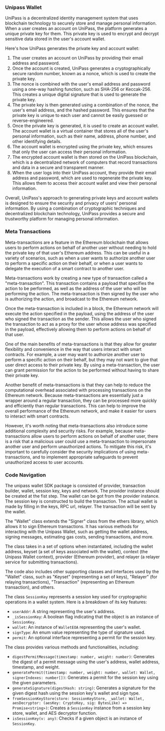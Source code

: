 ### Unipass Wallet

UniPass is a decentralized identity management system that uses blockchain technology to securely store and manage personal information. When a user creates an account on UniPass, the platform generates a unique private key for them. This private key is used to encrypt and decrypt sensitive data stored in the user's account wallet.

Here's how UniPass generates the private key and account wallet:

1. The user creates an account on UniPass by providing their email address and password.
2. Once the account is created, UniPass generates a cryptographically secure random number, known as a nonce, which is used to create the private key.
3. The nonce is combined with the user's email address and password using a one-way hashing function, such as SHA-256 or Keccak-256. This creates a unique digital signature that is used to generate the private key.
4. The private key is then generated using a combination of the nonce, the user's email address, and the hashed password. This ensures that the private key is unique to each user and cannot be easily guessed or reverse-engineered.
5. Once the private key is generated, it is used to create an account wallet. The account wallet is a virtual container that stores all of the user's personal information, such as their name, address, phone number, and other identifying details.
6. The account wallet is encrypted using the private key, which ensures that only the user can access their personal information.
7. The encrypted account wallet is then stored on the UniPass blockchain, which is a decentralized network of computers that record transactions and data in a secure and transparent manner.
8. When the user logs into their UniPass account, they provide their email address and password, which are used to regenerate the private key. This allows them to access their account wallet and view their personal information.

Overall, UniPass's approach to generating private keys and account wallets is designed to ensure the security and privacy of users' personal information. By using a combination of cryptographic techniques and decentralized blockchain technology, UniPass provides a secure and trustworthy platform for managing personal information.

### Meta Transactions

Meta-transactions are a feature in the Ethereum blockchain that allows users to perform actions on behalf of another user without needing to hold the private key of that user's Ethereum address. This can be useful in a variety of scenarios, such as when a user wants to authorize another user to perform a specific action on their behalf, or when a user wants to delegate the execution of a smart contract to another user.

Meta-transactions work by creating a new type of transaction called a "meta-transaction". This transaction contains a payload that specifies the action to be performed, as well as the address of the user who will be performing the action. The meta-transaction is then signed by the user who is authorizing the action, and broadcast to the Ethereum network.

Once the meta-transaction is included in a block, the Ethereum network will execute the action specified in the payload, using the address of the user who signed the transaction as the sender. This allows the user who signed the transaction to act as a proxy for the user whose address was specified in the payload, effectively allowing them to perform actions on behalf of that user.

One of the main benefits of meta-transactions is that they allow for greater flexibility and convenience in the way that users interact with smart contracts. For example, a user may want to authorize another user to perform a specific action on their behalf, but they may not want to give that user direct access to their private key. By using a meta-transaction, the user can grant permission for the action to be performed without having to share their private key.

Another benefit of meta-transactions is that they can help to reduce the computational overhead associated with processing transactions on the Ethereum network. Because meta-transactions are essentially just a wrapper around a regular transaction, they can be processed more quickly and efficiently than regular transactions. This can help to improve the overall performance of the Ethereum network, and make it easier for users to interact with smart contracts.

However, it's worth noting that meta-transactions also introduce some additional complexity and security risks. For example, because meta-transactions allow users to perform actions on behalf of another user, there is a risk that a malicious user could use a meta-transaction to impersonate another user and perform unauthorized actions. To mitigate this risk, it's important to carefully consider the security implications of using meta-transactions, and to implement appropriate safeguards to prevent unauthorized access to user accounts.

### Code Navigation

The unipass wallet SDK package is consisted of provider, transaction builder, wallet, session key, keys and network. The provider instance should be created at the fist step. The wallet can be got from the provider instance. The session key is constructed to build the transaction. The actual wallet is made by filling in the keys, RPC url, relayer. The transaction will be sent by the wallet.

The "Wallet" class extends the "Signer" class from the ethers library, which allows it to sign Ethereum transactions. It has various methods for interacting with the Unipass Wallet, such as getting the wallet address, signing messages, estimating gas costs, sending transactions, and more.

The class takes in a set of options when instantiated, including the wallet address, keyset (a set of keys associated with the wallet), context (the Unipass Wallet context), provider (Ethereum provider), and relayer (a relayer service for submitting transactions).

The code also includes other supporting classes and interfaces used by the "Wallet" class, such as "Keyset" (representing a set of keys), "Relayer" (for relaying transactions), "Transaction" (representing an Ethereum transaction), and others.

The class `SessionKey` represents a session key used for cryptographic operations in a wallet system. Here is a breakdown of its key features:

- `userAddr`: A string representing the user's address.
- `_isSessionKey`: A boolean flag indicating that the object is an instance of `SessionKey`.
- `wallet`: An instance of `WalletEOA` representing the user's wallet.
- `signType`: An enum value representing the type of signature used.
- `permit`: An optional interface representing a permit for the session key.

The class provides various methods and functionalities, including:

- `digestPermitMessage(timestamp: number, weight: number)`: Generates the digest of a permit message using the user's address, wallet address, timestamp, and weight.
- `generatePermit(timestamp: number, weight: number, wallet: Wallet, signerIndexes: number[])`: Generates a permit for the session key using the given parameters.
- `generateSignature(digestHash: string)`: Generates a signature for the given digest hash using the session key's wallet and sign type.
- `fromSessionKeyStore(store: SessionKeyStore, _wallet: Wallet, aesDecryptor: (aesKey: CryptoKey, sig: BytesLike) => Promise<string>)`: Creates a `SessionKey` instance from a session key store, wallet, and AES decryptor function.
- `isSessionKey(v: any)`: Checks if a given object is an instance of `SessionKey`.


